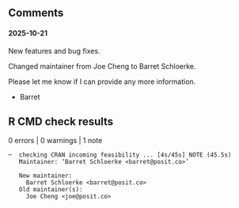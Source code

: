 ## Comments

#### 2025-10-21

New features and bug fixes.

Changed maintainer from Joe Cheng to Barret Schloerke.

Please let me know if I can provide any more information.

- Barret



## R CMD check results

0 errors | 0 warnings | 1 note

```
─  checking CRAN incoming feasibility ... [4s/45s] NOTE (45.5s)
   Maintainer: ‘Barret Schloerke <barret@posit.co>’

   New maintainer:
     Barret Schloerke <barret@posit.co>
   Old maintainer(s):
     Joe Cheng <joe@posit.co>
```
